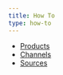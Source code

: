 ```yaml
---
title: How To
type: how-to
---
```


- [Products](products "Understanding products and variants")
- [Channels](channels "Understanding channels")
- [Sources](sources "Understanding sources")


    


